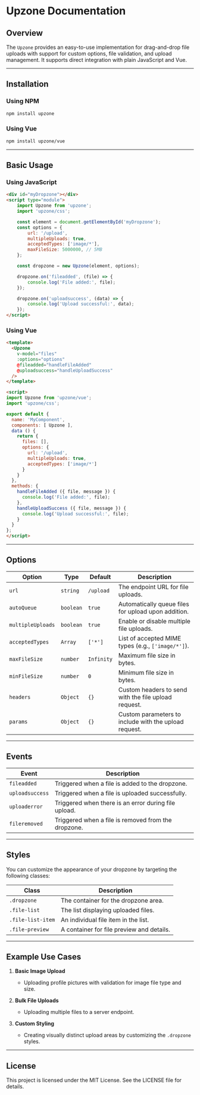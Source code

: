 
# Upzone Documentation

## Overview
The `Upzone` provides an easy-to-use implementation for drag-and-drop file uploads with support for custom options, file validation, and upload management. It supports direct integration with plain JavaScript and Vue.

---

## Installation

### Using NPM
```bash
npm install upzone
```

### Using Vue
```bash
npm install upzone/vue
```

---

## Basic Usage

### Using JavaScript
```html
<div id="myDropzone"></div>
<script type="module">
    import Upzone from 'upzone';
    import 'upzone/css';

    const element = document.getElementById('myDropzone');
    const options = {
        url: '/upload',
        multipleUploads: true,
        acceptedTypes: ['image/*'],
        maxFileSize: 5000000, // 5MB
    };

    const dropzone = new Upzone(element, options);

    dropzone.on('fileadded', (file) => {
        console.log('File added:', file);
    });

    dropzone.on('uploadsuccess', (data) => {
        console.log('Upload successful:', data);
    });
</script>
```

### Using Vue
```html
<template>
  <Upzone
    v-model="files"
    :options="options"
    @fileadded="handleFileAdded"
    @uploadsuccess="handleUploadSuccess"
  />
</template>

<script>
import Upzone from 'upzone/vue';
import 'upzone/css';

export default {
  name: 'MyComponent',
  components: [ Upzone ],
  data () {
    return {
      files: [],
      options: {
        url: '/upload',
        multipleUploads: true,
        acceptedTypes: ['image/*']
      }
    }
  },
  methods: {
    handleFileAdded ({ file, message }) {
      console.log('File added:', file);
    },
    handleUploadSuccess ({ file, message }) {
      console.log('Upload successful:', file);
    }
  }
};
</script>

```

---

## Options

| Option          | Type      | Default                 | Description                                                                 |
|------------------|-----------|-------------------------|-----------------------------------------------------------------------------|
| `url`           | `string`  | `/upload`               | The endpoint URL for file uploads.                                         |
| `autoQueue`     | `boolean` | `true`                  | Automatically queue files for upload upon addition.                        |
| `multipleUploads` | `boolean` | `true`                | Enable or disable multiple file uploads.                                   |
| `acceptedTypes` | `Array`   | `['*']`                 | List of accepted MIME types (e.g., `['image/*']`).                         |
| `maxFileSize`   | `number`  | `Infinity`              | Maximum file size in bytes.                                                |
| `minFileSize`   | `number`  | `0`                     | Minimum file size in bytes.                                                |
| `headers`       | `Object`  | `{}`                    | Custom headers to send with the file upload request.                       |
| `params`        | `Object`  | `{}`                    | Custom parameters to include with the upload request.                      |

---

## Events

| Event           | Description                                                             |
|------------------|-------------------------------------------------------------------------|
| `fileadded`     | Triggered when a file is added to the dropzone.                         |
| `uploadsuccess` | Triggered when a file is uploaded successfully.                         |
| `uploaderror`   | Triggered when there is an error during file upload.                   |
| `fileremoved`   | Triggered when a file is removed from the dropzone.                    |

---

## Styles
You can customize the appearance of your dropzone by targeting the following classes:

| Class            | Description                                           |
|-------------------|-------------------------------------------------------|
| `.dropzone`      | The container for the dropzone area.                   |
| `.file-list`     | The list displaying uploaded files.                    |
| `.file-list-item`| An individual file item in the list.                   |
| `.file-preview`  | A container for file preview and details.              |

---

## Example Use Cases

1. **Basic Image Upload**
   - Uploading profile pictures with validation for image file type and size.

2. **Bulk File Uploads**
   - Uploading multiple files to a server endpoint.

3. **Custom Styling**
   - Creating visually distinct upload areas by customizing the `.dropzone` styles.

---

## License
This project is licensed under the MIT License. See the LICENSE file for details.